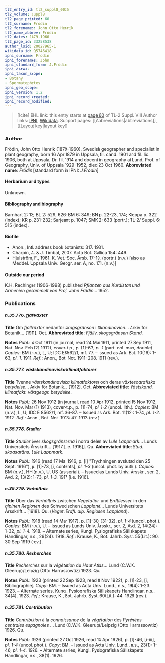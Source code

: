 ```yaml
---
tl2_entry_id: tl2_suppl8_0035
tl2_volume: suppl8
tl2_page_printed: 60
tl2_surname: Frödin
tl2_forenames: John Otto Henrik
tl2_name_abbrev: Frödin
tl2_dates: 1879-1960
tl2_page_id: 33258538
author_lsid: 20027965-1
wikidata_id: Q5746418
ipni_surname: Frödin
ipni_forenames: John
ipni_standard_form: J.Frödin
ipni_dates: 
ipni_taxon_scope: 
- Botany
- Spermatophytes
ipni_geo_scope: 
ipni_version: 1.2
ipni_record_created: 
ipni_record_modified:
---
```


> [!cite] BHL link: this entry starts at [page 60](https://www.biodiversitylibrary.org/page/33258538) of TL-2 Suppl. VIII
> Author links: [IPNI](https://www.ipni.org/a/20027965-1), [Wikidata](https://www.wikidata.org/wiki/Q5746418). Support pages: [[Abbreviations|abbreviations]], [[Layout key|layout key]]

### Author

Frödin, John Otto Henrik (1879-1960), Swedish geographer and specialist in plant geography, born 16 Apr 1879 in Uppsala, fil. cand. 1901 and fil. lic. 1906, both at Uppsala, Dr. fil. 1914 and docent in geography at Lund, Prof. of Geography, Univ. of Uppsala 1929-1952, died 23 Oct 1960. 
**Abbreviated name**: *Frödin* \[standard form in IPNI: *J.Frödin*\]

#### Herbarium and types

Unknown.

#### Bibliography and biography

Barnhart 2: 13; BL 2: 529, 626; BM 6: 349; BN p. 22-23, 174; Kleppa p. 322 (index); KR p. 231-232; Sarjeant p. 1047; SMK 2: 633 (portr.); TL-2/ Suppl. 6: 515 (index).

#### Biofile

- Anon., Intl. address book botanists: 317. 1931.
- Charpin, A. & J. Timbal, 2007. Acta Bot. Gallica 154: 449.
- Hjulström, F., 1961. K. Vet.-Soc. Ärsb. 17-19. (portr.) (n.v.) \[also as Meddel. Uppsala Univ. Geogr. ser. A, no. 171. (n.v.)\]

#### Outside our period

K.H. Rechinger (1906-1998) published *Pflanzen aus Kurdistan und Armenien gesammelt von Prof. John Frödin*... 1952.

### Publications

##### n.35.776. fjällväxter

**Title**
Om *fjällväxter* nedanför *skogsgränsen* i *Skandinavien*... Arkiv för Botanik... \[1911\]. Oct.
**Abbreviated title**: *Fjällv. skogsgränsen Skand.*

**Notes**
*Publ*.: 4 Oct 1911 (in journal, read 24 Mai 1911, printed 27 Sep 1911, Nat. Nov. Feb (2) 1912), cover-t.p., p. \[1\]-63, *pl. 1* (part. col. map, double). *Copies*: BM (n.v.), L, U; IDC E8562/1, mf. 77. – Issued as Ark. Bot. 10(16): 1-63, *pl. 1.* 1911.
*Ref*.: Anon., Bot. Not. 1911: 208. 1911 (rev.).

##### n.35.777. västskandinaviska klimatfaktorer

**Title**
Tvenne *västskandinaviska klimatfaktorer* och deras *växtgeografiska betydelse*... Arkiv för Botanik... \[1912\]. Oct.
**Abbreviated title**: *Västskand. klimatfakt. växtgeogr. betydelse*.

**Notes**
*Publ*.: 26 Nov 1912 (in journal, read 10 Apr 1912, printed 15 Nov 1912, Nat. Nov. Mar (1) 1913), cover-t.p., p. \[1\]-74, *pl. 1-2* (uncol. lith.). *Copies*: BM (n.v.), L, U; IDC E 8562/1, mf. 86-87. – Issued as Ark. Bot. 11(12): 1-74, *pl. 1-2.* 1912.
*Ref*.: Anon., Bot. Not. 1913: 47. 1913 (rev.).

##### n.35.778. Studier

**Title**
*Studier* över *skogsgränserna* i norra delen av *Lule Lappmark*... Lunds Universitets Årsskrift... \[1917 \[i.e. 1916\]\]. Qu.
**Abbreviated title**: *Stud. skogsgräns. Lule Lappmark*.

**Notes**
*Publ*.: 1916 (read 17 Mai 1916, p. \[i\] "Trychningen avslutad den 25 Sept. 1916"), p. \[1\]-73, \[i, contents\], *pl. 1-3* (uncol. phot. by auth.). *Copies*: BM (n.v.), HH (n.v.), U, US (as serial). – Issued as Lunds Univ. Årsskr., ser. 2, Avd. 2, 13(2): 1-73, *pl. 1-3.* 1917 \[i.e. 1916\].

##### n.35.779. Verhältnis

**Title**
Über das *Verhältnis* zwischen *Vegetation* und *Erdfliessen* in den *alpinen Regionen* des Schwedischen *Lappland*... Lunds Universitets Årsskrift... \[1918\]. Qu. (*Veget*. *Erdfl. alp. Regionen Lappland*).

**Notes**
*Publ*.: 1918 (read 14 Mar 1917), p. \[1\]-30, \[31-32\], *pl. 1-4* (uncol. phot.). *Copies*: BM (n.v.), U. – Issued as Lunds Univ. Årsskr., ser. 2, Avd. 2, 14(24): 1-32, *pl. 1-4.* 1918. – Alternate series, Kungl. Fysiografiska Sällskapets Handlingar, n.s., 29(24). 1918.
*Ref*.: Krause, K., Bot. Jahrb. Syst. 55(Lit.): 90. 30 Sep 1919 (rev.).

##### n.35.780. Recherches

**Title**
*Recherches* sur la *végétation* du *Haut Atlas*... Lund (C.W.K. Gleerup)/Leipzig (Otto Harrassowtiz) 1923. Qu.

**Notes**
*Publ*.: 1923 (printed 22 Sep 1923, read 8 Nov 1922), p. \[1\]-23, \[i, Bibliographie\]. *Copy*: BM. – Issued as Acta Univ. Lund., n.s., 19(4): 1-23. 1923. – Alternate series, Kungl. Fysiografiska Sällskapets Handlingar, n.s., 34(4). 1923.
*Ref*.: Krause, K., Bot. Jahrb. Syst. 60(Lit.): 44. 1926 (rev.).

##### n.35.781. Contribution

**Title**
*Contribution* à la *connaissance* de la *végétation* des *Pyrénées centrales espagnoles* ... Lund (C.W.K. Gleerup)/Leipzig (Otto Harrassowtiz) 1926. Qu.

**Notes**
*Publ*.: 1926 (printed 27 Oct 1926, read 14 Apr 1926), p. \[1\]-46, \[i-iii\], *pl. 1-4* (uncol. phot.).
*Copy*: BM. – Issued as Acta Univ. Lund., n.s., 23(1): 1-46, *pl. 1-4.* 1926. – Alternate series, Kungl. Fysiografiska Sällskapets Handlingar, n.s., 38(1). 1926.

